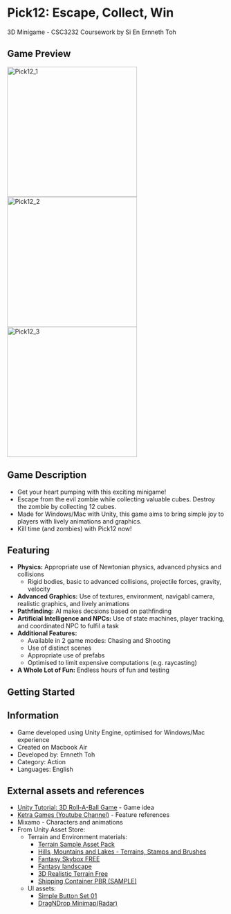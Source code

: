 # Pick12: Escape, Collect, Win
3D Minigame - CSC3232 Coursework by Si En Ernneth Toh 

## Game Preview
<img width="300" alt="Pick12_1" src="https://github.com/user-attachments/assets/69840220-4fd9-47b3-9713-57f445ae41b6"> <img width="300" alt="Pick12_2" src="https://github.com/user-attachments/assets/469ace7d-74bd-4ba0-ae16-8921593f9dbb"> <img width="300" alt="Pick12_3" src="https://github.com/user-attachments/assets/e37c286c-2e86-4657-9188-75f2343a344d">

## Game Description
* Get your heart pumping with this exciting minigame!
* Escape from the evil zombie while collecting valuable cubes. Destroy the zombie by collecting 12 cubes.
* Made for Windows/Mac with Unity, this game aims to bring simple joy to players with lively animations and graphics.
* Kill time (and zombies) with Pick12 now!

## Featuring
* **Physics:** Appropriate use of Newtonian physics, advanced physics and collisions
  * Rigid bodies, basic to advanced collisions, projectile forces, gravity, velocity
* **Advanced Graphics:** Use of textures, environment, navigabl camera, realistic graphics, and lively animations
* **Pathfinding:** AI makes decsions based on pathfinding
* **Artificial Intelligence and NPCs:** Use of state machines, player tracking, and coordinated NPC to fulfil a task
* **Additional Features:**
  * Available in 2 game modes: Chasing and Shooting
  * Use of distinct scenes
  * Appropriate use of prefabs
  * Optimised to limit expensive computations (e.g. raycasting)
* **A Whole Lot of Fun:** Endless hours of fun and testing

## Getting Started


## Information
* Game developed using Unity Engine, optimised for Windows/Mac experience
* Created on Macbook Air
* Developed by: Ernneth Toh
* Category: Action
* Languages: English
 
## External assets and references
* [Unity Tutorial: 3D Roll-A-Ball Game](https://learn.unity.com/project/roll-a-ball?uv=6) - Game idea
* [Ketra Games (Youtube Channel)](https://www.youtube.com/@KetraGames) - Feature references
* Mixamo - Characters and animations
* From Unity Asset Store:
  * Terrain and Environment materials:
    * [Terrain Sample Asset Pack](https://assetstore.unity.com/packages/3d/environments/landscapes/terrain-sample-asset-pack-145808)
    * [Hills, Mountains and Lakes - Terrains, Stamps and Brushes](https://assetstore.unity.com/packages/3d/environments/landscapes/hills-mountains-and-lakes-terrains-stamps-and-brushes-220273)
    * [Fantasy Skybox FREE](https://assetstore.unity.com/packages/2d/textures-materials/sky/fantasy-skybox-free-18353)
    * [Fantasy landscape](https://assetstore.unity.com/packages/3d/environments/fantasy-landscape-103573)
    * [3D Realistic Terrain Free](https://assetstore.unity.com/packages/3d/environments/landscapes/3d-realistic-terrain-free-182593)
    * [Shipping Container PBR (SAMPLE)](https://assetstore.unity.com/packages/3d/props/exterior/shipping-container-pbr-sample-153468)
  * UI assets:
    * [Simple Button Set 01](https://assetstore.unity.com/packages/2d/gui/icons/simple-button-set-01-153979)
    * [DragNDrop Minimap(Radar)](https://assetstore.unity.com/packages/3d/characters/dragndrop-minimap-radar-91675)
